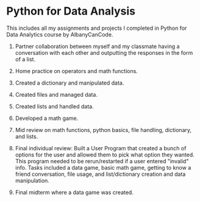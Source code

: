 # Python for Data Analysis

This includes all my assignments and projects I completed in Python for Data Analytics course by AlbanyCanCode.

1. Partner collaboration between myself and my classmate having a conversation with each other and outputting the responses in the form of a list.

2. Home practice on operators and math functions.

3. Created a dictionary and manipulated data.

4. Created files and managed data.

5. Created lists and handled data.

6. Developed a math game.

7. Mid review on math functions, python basics, file handling, dictionary, and lists.

8. Final individual review: Built a User Program that created a bunch of options for the user and allowed them to pick what option they wanted. This program needed to be rerun/restarted if a user entered "invalid" info. Tasks included a data game, basic math game, getting to know a friend conversation, file usage, and list/dictionary creation and data manipulation.

9. Final midterm where a data game was created.
		
